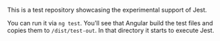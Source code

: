 This is a test repository showcasing the experimental support of Jest.

You can run it via `ng test`. You'll see that Angular build the test files and copies them to `/dist/test-out`. In that directory it starts to execute Jest.
